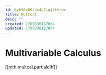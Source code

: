 ```yaml
---
id: 6yb96o80s4s4q7iqjktvrwc
title: Multcal
desc: ""
created: 1709830157064
updated: 1709830157064
---
```

# Multivariable Calculus

[[mth.multcal.partialdiff]]